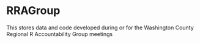 # RRAGroup
This stores data and code developed during or for the Washington County Regional R Accountability Group meetings
